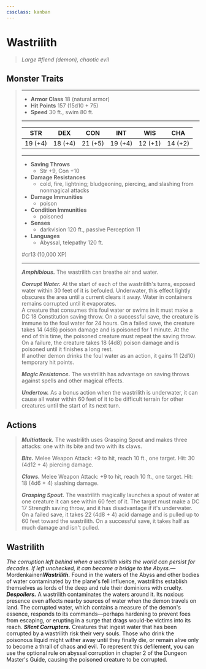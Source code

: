 ```yaml
---
cssclass: kanban
---
```


# Wastrilith
>*Large #fiend (demon), chaotic evil*
## Monster Traits
>___
>- **Armor Class** 18 (natural armor)
>- **Hit Points** 157 (15d10 + 75)
>- **Speed** 30 ft., swim 80 ft.
>___
>|STR|DEX|CON|INT|WIS|CHA|
>|:---:|:---:|:---:|:---:|:---:|:---:|
>|19 (+4)|18 (+4)|21 (+5)|19 (+4)|12 (+1)|14 (+2)|
>___
>- **Saving Throws**
>	 - Str +9, Con +10
>- **Damage Resistances**
>	 - cold, fire, lightning; bludgeoning, piercing, and slashing from nonmagical attacks
>- **Damage Immunities**
>	 - poison
>- **Condition Immunities**
>	 - poisoned
>- **Senses**
>	 - darkvision 120 ft., passive Perception 11
>- **Languages**
>	 - Abyssal, telepathy 120 ft.
>
> #cr13 (10,000 XP)
>___
>***Amphibious.*** The wastrilith can breathe air and water.  
>
>***Corrupt Water.*** At the start of each of the wastrilith's turns, exposed water within 30 feet of it is befouled. Underwater, this effect lightly obscures the area until a current clears it away. Water in containers remains corrupted until it evaporates.  
>A creature that consumes this foul water or swims in it must make a DC 18 Constitution saving throw. On a successful save, the creature is immune to the foul water for 24 hours. On a failed save, the creature takes 14 (4d6) poison damage and is poisoned for 1 minute. At the end of this time, the poisoned creature must repeat the saving throw. On a failure, the creature takes 18 (4d8) poison damage and is poisoned until it finishes a long rest.  
>If another demon drinks the foul water as an action, it gains 11 (2d10) temporary hit points.  
>
>***Magic Resistance.*** The wastrilith has advantage on saving throws against spells and other magical effects.  
>
>***Undertow.*** As a bonus action when the wastrilith is underwater, it can cause all water within 60 feet of it to be difficult terrain for other creatures until the start of its next turn.  
>
## Actions
>***Multiattack.*** The wastrilith uses Grasping Spout and makes three attacks: one with its bite and two with its claws.  
>
>***Bite.*** Melee Weapon Attack: +9 to hit, reach 10 ft., one target. Hit: 30 (4d12 + 4) piercing damage.  
>
>***Claws.*** Melee Weapon Attack: +9 to hit, reach 10 ft., one target. Hit: 18 (4d6 + 4) slashing damage.  
>
>***Grasping Spout.*** The wastrilith magically launches a spout of water at one creature it can see within 60 feet of it. The target must make a DC 17 Strength saving throw, and it has disadvantage if it's underwater. On a failed save, it takes 22 (4d8 + 4) acid damage and is pulled up to 60 feet toward the wastrilith. On a successful save, it takes half as much damage and isn't pulled.
## Wastrilith
*The corruption left behind when a wastrilith visits the world can persist for decades. If left unchecked, it can become a bridge to the Abyss.*— Mordenkainen***Wastrilith.*** Found in the waters of the Abyss and other bodies of water contaminated by the plane's fell influence, wastriliths establish themselves as lords of the deep and rule their dominions with cruelty.
***Despoilers.*** A wastrilith contaminates the waters around it. Its noxious presence even affects nearby sources of water when the demon travels on land. The corrupted water, which contains a measure of the demon's essence, responds to its commands—perhaps hardening to prevent foes from escaping, or erupting in a surge that drags would-be victims into its reach.
***Silent Corrupters.*** Creatures that ingest water that has been corrupted by a wastrilith risk their very souls. Those who drink the poisonous liquid might wither away until they finally die, or remain alive only to become a thrall of chaos and evil.
To represent this defilement, you can use the optional rule on abyssal corruption in chapter 2 of the Dungeon Master's Guide, causing the poisoned creature to be corrupted.